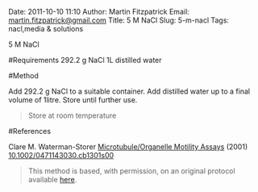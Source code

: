 Date: 2011-10-10 11:10
Author: Martin Fitzpatrick
Email: martin.fitzpatrick@gmail.com
Title: 5 M NaCl
Slug: 5-m-nacl
Tags: nacl,media &amp; solutions

5 M NaCl





#Requirements
292.2 g NaCl
1L distilled water

#Method

Add 292.2 g NaCl to a suitable container. Add distilled water up to a final volume of 1litre. Store until further use.


>Store at room temperature




#References


Clare M. Waterman-Storer [Microtubule/Organelle Motility Assays](http://dx.doi.org/10.1002/0471143030.cb1301s00)  (2001)
[10.1002/0471143030.cb1301s00](http://dx.doi.org/10.1002/0471143030.cb1301s00)





>This method is based, with permission, on an original protocol available [here](doi:10.1002/0471143030.cb1301s00).

